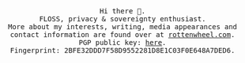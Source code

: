 <p align='center'>
<samp>
  Hi there 👋.<br>
  FLOSS, privacy & sovereignty enthusiast.<br>
  More about my interests, writing, media appearances and contact information are found over at <a href="https://rottenwheel.com/">rottenwheel.com</a>. <br>
  PGP public key: <a href="https://pgp.mit.edu/pks/lookup?op=get&search=0x1C03F0E648A7DED6">here</a>. <br>
  Fingerprint: 2BFE32DDD7F58D9552281D8E1C03F0E648A7DED6. <br>
</samp>
</p>
